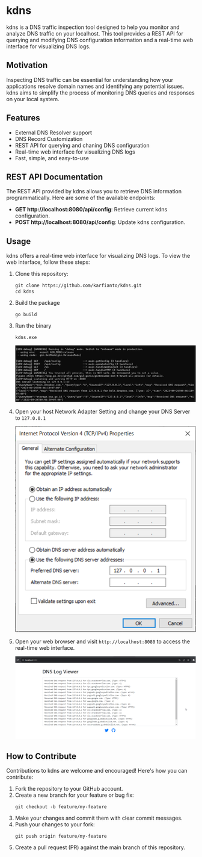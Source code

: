 # kdns

kdns is a DNS traffic inspection tool designed to help you monitor and analyze DNS traffic on your localhost. This tool provides a REST API for querying and modifying DNS configuration information and a real-time web interface for visualizing DNS logs.

## Motivation

Inspecting DNS traffic can be essential for understanding how your applications resolve domain names and identifying any potential issues. kdns aims to simplify the process of monitoring DNS queries and responses on your local system.

## Features

- External DNS Resolver support
- DNS Record Customization 
- REST API for querying and chaning DNS configuration
- Real-time web interface for visualizing DNS logs
- Fast, simple, and easy-to-use 

## REST API Documentation

The REST API provided by kdns allows you to retrieve DNS information programmatically. Here are some of the available endpoints:

- **GET http://localhost:8080/api/config**: Retrieve current kdns configuration.
- **POST http://localhost:8080/api/config**: Update kdns configuration.


## Usage

kdns offers a real-time web interface for visualizing DNS logs. To view the web interface, follow these steps:

1. Clone this repository:

   ```shell
   git clone https://github.com/karfianto/kdns.git
   cd kdns
   ```

2. Build the package
 
    ```shell
    go build
    ```

3. Run the binary

    ```shell
    kdns.exe
    ```
    ![Alt text](image-2.png)

4. Open your host Network Adapter Setting and change your DNS Server to `127.0.0.1`

    ![Alt text](image.png)

5. Open your web browser and visit `http://localhost:8080` to access the real-time web interface.

    ![Alt text](image-3.png)

## How to Contribute
Contributions to kdns are welcome and encouraged! Here's how you can contribute:

1. Fork the repository to your GitHub account.
2. Create a new branch for your feature or bug fix:
    ```shell
    git checkout -b feature/my-feature
    ```
3. Make your changes and commit them with clear commit messages.
4. Push your changes to your fork:
    ```shell
    git push origin feature/my-feature
    ```
5. Create a pull request (PR) against the main branch of this repository.
